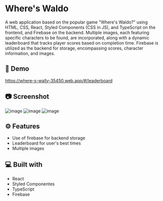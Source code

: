 # Where's Waldo

A web application based on the popular game "Where's Waldo?" using HTML, CSS, React, Styled Components (CSS in JS), and TypeScript on the frontend, and Firebase on the backend. Multiple images, each featuring specific characters to be found, are incorporated, along with a dynamic leaderboard that tracks player scores based on completion time. Firebase is utilized as the backend for storage, encompassing scores, character information, and images.

## 🚀 Demo
https://where-s-wally-35450.web.app/#/leaderboard

## 📷 Screenshot

![image](https://github.com/aalbino221/wheres-waldo/assets/93986213/2d3d3d95-2274-4a69-87d2-364bf51ac303)
![image](https://github.com/aalbino221/wheres-waldo/assets/93986213/b937f5d7-65bb-4324-95ba-b3c2a4a6af87)
![image](https://github.com/aalbino221/wheres-waldo/assets/93986213/c929d159-082d-4b8c-9c09-f5c3004103f6)

## ⚙️ Features

- Use of firebase for backend storage
- Leaderboard for user's best times
- Multiple images
  
## 💻 Built with

- React
- Styled Componentes
- TypeScript
- Firebase


